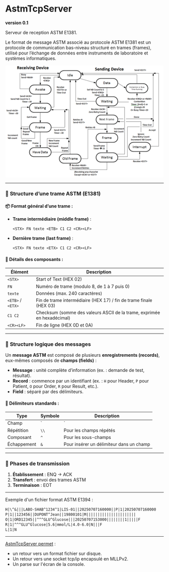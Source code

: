 # AstmTcpServer
__version 0.1__  

Serveur de reception ASTM E1381.  

Le format de message ASTM associé au protocole ASTM E1381 est un protocole de communication bas-niveau structuré en trames (frames), utilisé pour l’échange de données entre instruments de laboratoire et systèmes informatiques.  

![schema_E1381](./img_rm/schema.png)

---

### 🧱 **Structure d’une trame ASTM (E1381)**

#### 📦 Format général d’une trame :
- **Trame intermédiaire (middle frame)** :
  ```
  <STX> FN texte <ETB> C1 C2 <CR><LF>
  ```
- **Dernière trame (last frame)** :
  ```
  <STX> FN texte <ETX> C1 C2 <CR><LF>
  ```

#### 🧩 Détails des composants :
| Élément | Description |
|--------|-------------|
| `<STX>` | Start of Text (HEX 02) |
| `FN` | Numéro de trame (modulo 8, de 1 à 7 puis 0) |
| `texte` | Données (max. 240 caractères) |
| `<ETB>` / `<ETX>` | Fin de trame intermédiaire (HEX 17) / fin de trame finale (HEX 03) |
| `C1 C2` | Checksum (somme des valeurs ASCII de la trame, exprimée en hexadécimal) |
| `<CR><LF>` | Fin de ligne (HEX 0D et 0A) |

---

### 🧬 **Structure logique des messages**

Un **message ASTM** est composé de plusieurs **enregistrements (records)**, eux-mêmes composés de **champs (fields)** :

- **Message** : unité complète d’information (ex. : demande de test, résultat).
- **Record** : commence par un identifiant (ex. : `H` pour Header, `P` pour Patient, `O` pour Order, `R` pour Result, etc.).
- **Field** : séparé par des délimiteurs.

#### 🔣 Délimiteurs standards :
| Type | Symbole | Description |
|------|---------|-------------|
| Champ | `|` | Sépare les champs |
| Répétition | `\\` | Pour les champs répétés |
| Composant | `^` | Pour les sous-champs |
| Échappement | `&` | Pour insérer un délimiteur dans un champ |

---

### 🔄 **Phases de transmission**
1. **Établissement** : ENQ → ACK
2. **Transfert** : envoi des trames ASTM
3. **Terminaison** : EOT

---
Exemple d'un fichier format ASTM E1394 :  

``` csv
H|\^&|||LABO-SHAB^1234^1|LIS-01||20250707160000||P|1|20250707160000
P|1||123456||DUPONT^Jean||19800101|M||||||||||||||||||||||
O|1|ORD12345||^^^GLU^Glucose|||20250707153000||||||||1|||||F
R|1|^^^GLU^Glucose|5.6|mmol/L|4.0-6.0|N|||F
L|1|N
```    
 ---  

<u>AstmTcpServer permet</u> :  
- un retour vers un format fichier sur disque.  
- Un retour vers une socket tcp/ip encapsulé en MLLPv2.  
- Un parse sur l'écran de la console.  

